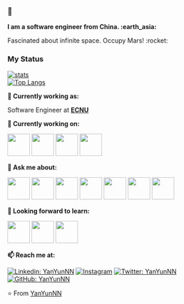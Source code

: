 ### 👋
<p >
<b> I am a software engineer from China. :earth_asia: </b>
</p>
<p>
Fascinated about infinite space. Occupy Mars! :rocket:
</p>

### My Status
[![stats](https://github-readme-stats-izh7piylk.vercel.app/api?username=YanYunNN&hide=prs,contribs&show_icons=true&bg_color=DEG,E66345,A65481&title_color=FFFFFF&text_color=FFFFFF&icon_color=FFFFFF)](https://github.com/YanYunNN/)
<br>
[![Top Langs](https://github-readme-stats-izh7piylk.vercel.app/api/top-langs/?username=YanYunNN&langs_count=2&card_width=495&bg_color=DEG,A65481,E66345&title_color=FFFFFF&text_color=FFFFFF&icon_color=FFFFFF)](https://github.com/YanYunNN/)
<br>

**💼 Currently working as:**

Software Engineer at <a href="https://www.ecnu.edu.cn/" target="_blank"><b>ECNU</b></a>

**🌱 Currently working on:**

<code><a href="https://www.python.org/" target="_blank"><img height="50" src="https://www.vectorlogo.zone/logos/python/python-ar21.svg"></a></code>
<code><a href="https://go.dev/" target="_blank"><img height="50" src="https://www.vectorlogo.zone/logos/golang/golang-icon.svg"></a></code>
<code><a href="https://microservices.io/" target="_blank"><img height="50" src="https://comunytek.com/wp-content/uploads/2017/03/Microservices.png"></a></code>
<code><a href="https://www.mongodb.com/" target="_blank"><img height="50" src="https://www.vectorlogo.zone/logos/mongodb/mongodb-ar21.svg"></a></code>


**💬 Ask me about:**

<code><a href="https:///" target="_blank"><img height="50" src="https://www.vectorlogo.zone/logos/linux/linux-ar21.svg"></a></code>
<code><a href="https://go.dev/" target="_blank"><img height="50" src="https://www.vectorlogo.zone/logos/golang/golang-icon.svg"></a></code>
<code><a href="https://www.python.org/" target="_blank"><img height="50" src="https://www.vectorlogo.zone/logos/python/python-ar21.svg"></a></code>
<code><a href="https://www.docker.com/" target="_blank"><img height="50" src="https://www.vectorlogo.zone/logos/docker/docker-ar21.svg"></a></code>
<code><a href="https://kubernetes.io/" target="_blank"><img height="50" src="https://www.vectorlogo.zone/logos/kubernetes/kubernetes-ar21.svg"></a></code>
<code><a href="https://www.openshift.com/" target="_blank"><img height="50" src="https://www.vectorlogo.zone/logos/openshift/openshift-ar21.svg"></a></code>
<code><a href="https://git-scm.com//" target="_blank"><img height="50" src="https://www.vectorlogo.zone/logos/git-scm/git-scm-ar21.svg"></a></code>

**🌱 Looking forward to learn:**

<code><a href="https://www.javascript.com/" target="_blank"><img height="50" src="https://www.vectorlogo.zone/logos/javascript/javascript-ar21.svg"></a></code>
<code><a href="https://reactjs.org/" target="_blank"><img height="50" src="https://www.vectorlogo.zone/logos/reactjs/reactjs-ar21.svg"></a></code>
<code><a href="https://cloud.google.com/" target="_blank"><img height="50" src="https://www.vectorlogo.zone/logos/google_cloud/google_cloud-ar21.svg"></a></code>

<div>

**📫 Reach me at:**<br>

[![Linkedin: YanYunNN ](https://img.shields.io/badge/-YanYunNN-blue?style=flat-square&logo=Linkedin&logoColor=white&link=https://www.linkedin.com/in/YanYunNN/)](https://www.linkedin.com/in/YanYunNN/)
<a href="https://instagram.com/YanYunNN" target="_blank"><img src="https://img.shields.io/badge/@YanYunNN_-%23E4405F.svg?&style=flat-square&logo=instagram&logoColor=white" alt="Instagram"></a>
[![Twitter: YanYunNN ](https://img.shields.io/twitter/follow/YanYunNN?style=social)](https://twitter.com/YanYunNN)
[![GitHub: YanYunNN ](https://img.shields.io/github/followers/YanYunNN?label=YanYunNN&style=social)](https://github.com/YanYunNN)

<div>
  
</div>  


⭐️ From [YanYunNN](https://github.com/YanYunNN)


<!--
**YanYunNN/YanYunNN** is a ✨ _special_ ✨ repository because its `README.md` (this file) appears on your GitHub profile.

Here are some ideas to get you started:

- 🔭 I’m currently working on ...
- 🌱 I’m currently learning ...
- 👯 I’m looking to collaborate on ...
- 🤔 I’m looking for help with ...
- 💬 Ask me about ...
- 📫 How to reach me: ...
- 😄 Pronouns: ...
- ⚡ Fun fact: ...
-->
